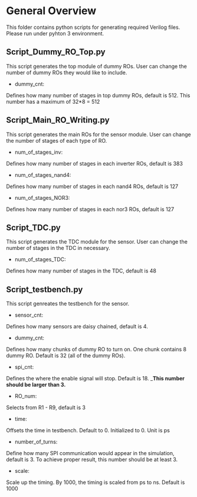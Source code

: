 
# General Overview

This folder contains python scripts for generating required Verilog files. Please run under pyhton 3 environment.

## Script_Dummy_RO_Top.py

This script generates the top module of dummy ROs. User can change the number of dummy ROs they would like to include.

- dummy_cnt:

Defines how many number of stages in top dummy ROs, default is 512. This number has a maximum of 32*8 = 512

## Script_Main_RO_Writing.py

This script generates the main ROs for the sensor module. User can change the number of stages of each type of RO.

- num_of_stages_inv:

Defines how many number of stages in each inverter ROs, default is 383

- num_of_stages_nand4:

Defines how many number of stages in each nand4 ROs, default is 127

- num_of_stages_NOR3:

Defines how many number of stages in each nor3 ROs, default is 127

## Script_TDC.py

This script generates the TDC module for the sensor. User can change the number of stages in the TDC in necessary.

- num_of_stages_TDC:

Defines how many number of stages in the TDC, default is 48

## Script_testbench.py

This script genreates the testbench for the sensor.

- sensor_cnt:

Defines how many sensors are daisy chained, default is 4.

- dummy_cnt:

Defines how many chunks of dummy RO to turn on. One chunk contains 8 dummy RO. Default is 32 (all of the dummy ROs). 

- spi_cnt:

Defines the where the enable signal will stop. Default is 18. ___This number should be larger than 3.__

- RO_num:

Selects from R1 - R9, default is 3

- time:

Offsets the time in testbench. Default to 0. Initialized to 0. Unit is ps

- number_of_turns:

Define how many SPI communication would appear in the simulation, default is 3. To achieve proper result, this number should be at least 3.

- scale:

Scale up the timing. By 1000, the timing is scaled from ps to ns. Default is 1000